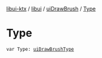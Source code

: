 [libui-ktx](../../index.md) / [libui](../index.md) / [uiDrawBrush](index.md) / [Type](./-type.md)

# Type

`var Type: `[`uiDrawBrushType`](../ui-draw-brush-type.md)